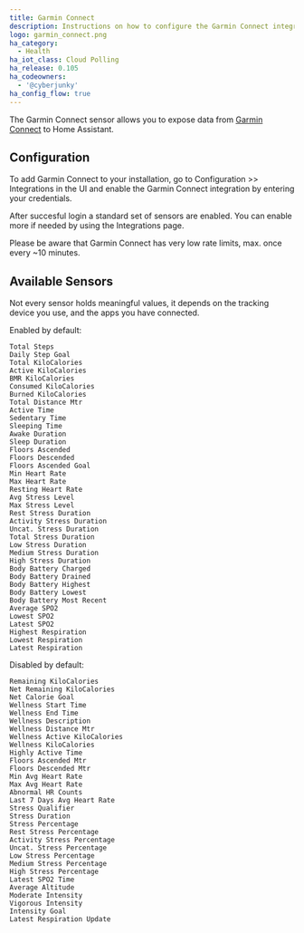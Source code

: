 ```yaml
---
title: Garmin Connect
description: Instructions on how to configure the Garmin Connect integration for Home Assistant.
logo: garmin_connect.png
ha_category:
  - Health
ha_iot_class: Cloud Polling
ha_release: 0.105
ha_codeowners:
  - '@cyberjunky'
ha_config_flow: true
---
```


The Garmin Connect sensor allows you to expose data from [Garmin Connect](https://connect.garmin.com) to Home Assistant.

## Configuration


To add Garmin Connect to your installation, go to Configuration >> Integrations in the UI and enable the Garmin Connect integration by entering your credentials.

After succesful login a standard set of sensors are enabled.
You can enable more if needed by using the Integrations page.


Please be aware that Garmin Connect has very low rate limits, max. once every ~10 minutes.


## Available Sensors

Not every sensor holds meaningful values, it depends on the tracking device you use, and the apps you have connected.

Enabled by default:

```text
Total Steps
Daily Step Goal
Total KiloCalories
Active KiloCalories
BMR KiloCalories
Consumed KiloCalories
Burned KiloCalories
Total Distance Mtr
Active Time
Sedentary Time
Sleeping Time
Awake Duration
Sleep Duration
Floors Ascended
Floors Descended
Floors Ascended Goal
Min Heart Rate
Max Heart Rate
Resting Heart Rate
Avg Stress Level
Max Stress Level
Rest Stress Duration
Activity Stress Duration
Uncat. Stress Duration
Total Stress Duration
Low Stress Duration
Medium Stress Duration
High Stress Duration
Body Battery Charged
Body Battery Drained
Body Battery Highest
Body Battery Lowest
Body Battery Most Recent
Average SPO2
Lowest SPO2
Latest SPO2
Highest Respiration
Lowest Respiration
Latest Respiration
```


Disabled by default:

```text
Remaining KiloCalories
Net Remaining KiloCalories
Net Calorie Goal
Wellness Start Time
Wellness End Time
Wellness Description
Wellness Distance Mtr
Wellness Active KiloCalories
Wellness KiloCalories
Highly Active Time
Floors Ascended Mtr
Floors Descended Mtr
Min Avg Heart Rate
Max Avg Heart Rate
Abnormal HR Counts
Last 7 Days Avg Heart Rate
Stress Qualifier
Stress Duration
Stress Percentage
Rest Stress Percentage
Activity Stress Percentage
Uncat. Stress Percentage
Low Stress Percentage
Medium Stress Percentage
High Stress Percentage
Latest SPO2 Time
Average Altitude
Moderate Intensity
Vigorous Intensity
Intensity Goal
Latest Respiration Update
```
